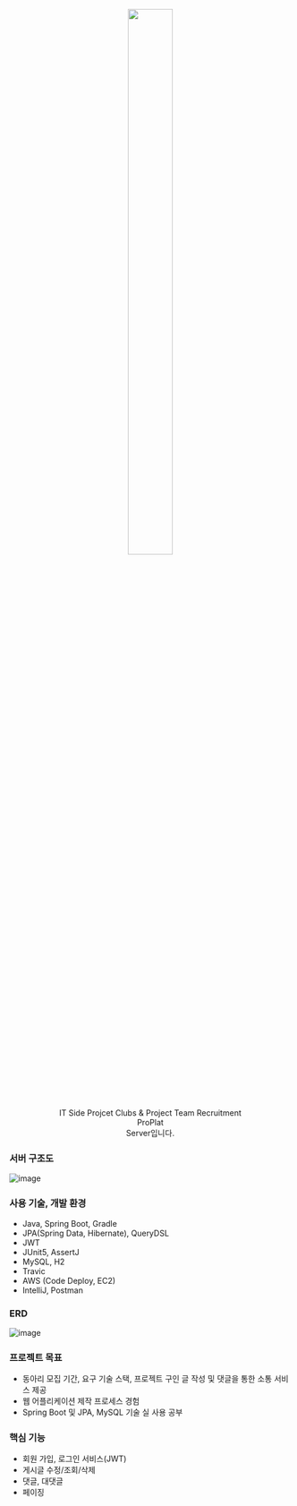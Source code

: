 <p align="center">
  <img src="https://github.com/SystemArchitecture-ProPlat/Proplat_Back/assets/127479677/d8203294-a4ea-4dc1-a10e-10882661971c" width="40%" height="50%">
</p>
<p align="center">
  IT Side Projcet Clubs & Project Team Recruitment<br/>
  ProPlat<br/>
  Server입니다.
</p>

### 서버 구조도

![image](https://github.com/SystemArchitecture-ProPlat/Proplat_Back/assets/127479677/9cfbe5db-1640-438c-9d94-17695815ca13)

### 사용 기술, 개발 환경

+ Java, Spring Boot, Gradle
+ JPA(Spring Data, Hibernate), QueryDSL
+ JWT
+ JUnit5, AssertJ
+ MySQL, H2
+ Travic
+ AWS (Code Deploy, EC2)
+ IntelliJ, Postman

### ERD

![image](https://github.com/SystemArchitecture-ProPlat/Proplat_Back/assets/127479677/11eb6e17-facb-4069-91a4-4f1bcdb017db)


### 프로젝트 목표

+ 동아리 모집 기간, 요구 기술 스택, 프로젝트 구인 글 작성 및 댓글을 통한 소통 서비스 제공
+ 웹 어플리케이션 제작 프로세스 경험
+ Spring Boot 및 JPA, MySQL 기술 실 사용 공부

### 핵심 기능

+ 회원 가입, 로그인 서비스(JWT)
+ 게시글 수정/조회/삭제
+ 댓글, 대댓글
+ 페이징

